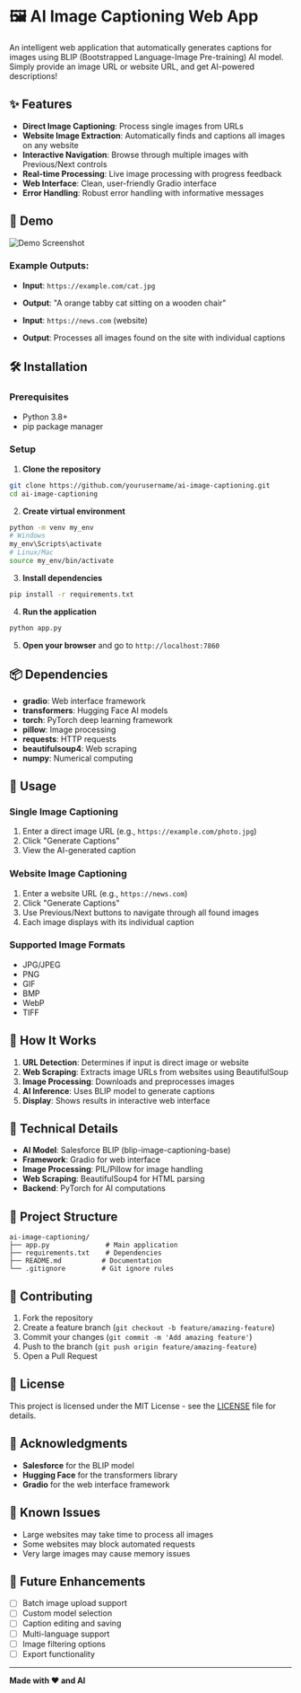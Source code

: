 # 🖼️ AI Image Captioning Web App

An intelligent web application that automatically generates captions for images using BLIP (Bootstrapped Language-Image Pre-training) AI model. Simply provide an image URL or website URL, and get AI-powered descriptions!

## ✨ Features

- **Direct Image Captioning**: Process single images from URLs
- **Website Image Extraction**: Automatically finds and captions all images on any website
- **Interactive Navigation**: Browse through multiple images with Previous/Next controls
- **Real-time Processing**: Live image processing with progress feedback
- **Web Interface**: Clean, user-friendly Gradio interface
- **Error Handling**: Robust error handling with informative messages

## 🚀 Demo

![Demo Screenshot](https://via.placeholder.com/800x400/4CAF50/white?text=AI+Image+Captioning+Demo)

### Example Outputs:
- **Input**: `https://example.com/cat.jpg`
- **Output**: "A orange tabby cat sitting on a wooden chair"

- **Input**: `https://news.com` (website)
- **Output**: Processes all images found on the site with individual captions

## 🛠️ Installation

### Prerequisites
- Python 3.8+
- pip package manager

### Setup

1. **Clone the repository**
```bash
git clone https://github.com/yourusername/ai-image-captioning.git
cd ai-image-captioning
```

2. **Create virtual environment**
```bash
python -m venv my_env
# Windows
my_env\Scripts\activate
# Linux/Mac
source my_env/bin/activate
```

3. **Install dependencies**
```bash
pip install -r requirements.txt
```

4. **Run the application**
```bash
python app.py
```

5. **Open your browser** and go to `http://localhost:7860`

## 📦 Dependencies

- **gradio**: Web interface framework
- **transformers**: Hugging Face AI models
- **torch**: PyTorch deep learning framework
- **pillow**: Image processing
- **requests**: HTTP requests
- **beautifulsoup4**: Web scraping
- **numpy**: Numerical computing

## 🎯 Usage

### Single Image Captioning
1. Enter a direct image URL (e.g., `https://example.com/photo.jpg`)
2. Click "Generate Captions"
3. View the AI-generated caption

### Website Image Captioning
1. Enter a website URL (e.g., `https://news.com`)
2. Click "Generate Captions"
3. Use Previous/Next buttons to navigate through all found images
4. Each image displays with its individual caption

### Supported Image Formats
- JPG/JPEG
- PNG
- GIF
- BMP
- WebP
- TIFF

## 🧠 How It Works

1. **URL Detection**: Determines if input is direct image or website
2. **Web Scraping**: Extracts image URLs from websites using BeautifulSoup
3. **Image Processing**: Downloads and preprocesses images
4. **AI Inference**: Uses BLIP model to generate captions
5. **Display**: Shows results in interactive web interface

## 🔧 Technical Details

- **AI Model**: Salesforce BLIP (blip-image-captioning-base)
- **Framework**: Gradio for web interface
- **Image Processing**: PIL/Pillow for image handling
- **Web Scraping**: BeautifulSoup4 for HTML parsing
- **Backend**: PyTorch for AI computations

## 📁 Project Structure

```
ai-image-captioning/
├── app.py              # Main application
├── requirements.txt    # Dependencies
├── README.md          # Documentation
└── .gitignore         # Git ignore rules
```

## 🤝 Contributing

1. Fork the repository
2. Create a feature branch (`git checkout -b feature/amazing-feature`)
3. Commit your changes (`git commit -m 'Add amazing feature'`)
4. Push to the branch (`git push origin feature/amazing-feature`)
5. Open a Pull Request

## 📝 License

This project is licensed under the MIT License - see the [LICENSE](LICENSE) file for details.

## 🙏 Acknowledgments

- **Salesforce** for the BLIP model
- **Hugging Face** for the transformers library
- **Gradio** for the web interface framework

## 🐛 Known Issues

- Large websites may take time to process all images
- Some websites may block automated requests
- Very large images may cause memory issues

## 🔮 Future Enhancements

- [ ] Batch image upload support
- [ ] Custom model selection
- [ ] Caption editing and saving
- [ ] Multi-language support
- [ ] Image filtering options
- [ ] Export functionality

---

**Made with ❤️ and AI**